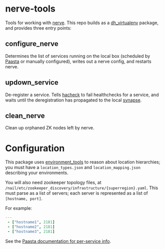 nerve-tools
===========
Tools for working with [nerve](https://github.com/airbnb/nerve).
This repo builds as a [dh_virtualenv](https://github.com/spotify/dh_virtualenv) package, and provides three entry points:

configure_nerve
---------------

Determines the list of services running on the local box (scheduled by [Paasta](https://github.com/Yelp/paasta) or manually configured), writes out a nerve config, and restarts nerve.

updown_service
--------------

De-register a service.
Tells [hacheck](https://github.com/uber/hacheck) to fail healthchecks for a service,
and waits until the deregistration has propagated to the local [synapse](https://github.com/airbnb/synapse).

clean_nerve
-----------

Clean up orphaned ZK nodes left by nerve.


Configuration
=============

This package uses [environment_tools](https://github.com/yelp/environment_tools) to reason about location hierarchies;
you must have a `location_types.json` and `location_mapping.json` describing your environments.

You will also need zookeeper topology files, at `/nail/etc/zookeeper_discovery/infrastructure/{superregion}.yaml`.
This must parse as a list of servers; each server is represented as a list of `[hostname, port]`.

For example:
```yaml
---
 - ["hostname1", 2181]
 - ["hostname2", 2181]
 - ["hostname3", 2181]
```

See the [Paasta documentation for per-service info](http://paasta.readthedocs.org/en/latest/yelpsoa_configs.html#smartstack-yaml).

